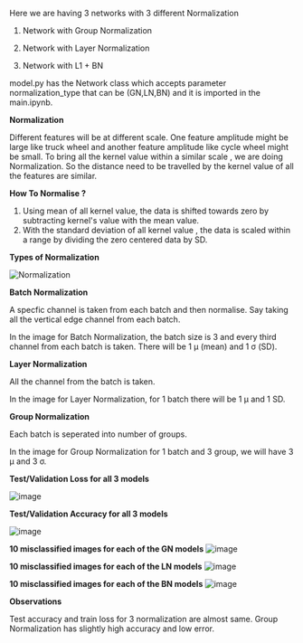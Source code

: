 Here we are having 3 networks with 3 different Normalization


1. Network with Group Normalization

2. Network with Layer Normalization

3. Network with L1 + BN


model.py has the Network class which accepts parameter normalization_type that can be (GN,LN,BN) and it is imported in the main.ipynb.


**Normalization**

Different features will be at different scale. One feature amplitude might be large like truck wheel and another feature amplitude like cycle wheel might be small.
To bring all the kernel value within a similar scale , we are doing Normalization. So the distance need to be travelled by the kernel value of all the features are similar.

**How To Normalise ?**

1. Using mean of all kernel value, the data is shifted towards zero by subtracting  kernel's value with the mean value. 
2. With the standard deviation of all kernel value , the data is scaled within a range by dividing the zero centered data  by SD.

**Types of Normalization**

![Normalization](https://user-images.githubusercontent.com/52197131/215227352-4e8d167a-e204-4303-913a-f47cee2e3a6c.png)

**Batch Normalization**

A specfic channel is taken from each batch and then normalise. Say taking all the vertical edge channel from each batch.

In the image for Batch Normalization, the batch size is 3 and every third channel from each batch is taken. There will be 1 µ (mean) and 1 σ (SD).

**Layer Normalization**

All the channel from the batch is taken.

In the image for Layer Normalization, for 1 batch there will be 1 µ and 1 SD.

**Group Normalization**

Each batch is seperated into number of groups.

In the image for Group Normalization for 1 batch and 3 group, we will have 3 µ and 3 σ.


**Test/Validation Loss for all 3 models**

![image](https://user-images.githubusercontent.com/52197131/215230890-eeb2e93f-ee5c-4833-a31d-8e7b63c0ca0a.png)


**Test/Validation Accuracy for all 3 models**

![image](https://user-images.githubusercontent.com/52197131/215231169-e5665f53-d502-42c3-aa1c-501ea08f8973.png)



**10 misclassified images for each of the GN models**
![image](https://user-images.githubusercontent.com/52197131/215231811-128a2c6b-0acc-488a-911b-2a8e17d4950e.png)

**10 misclassified images for each of the LN models**
![image](https://user-images.githubusercontent.com/52197131/215231856-cf803eb9-e44e-4454-8d77-6d08cc622b1c.png)


**10 misclassified images for each of the BN models**
![image](https://user-images.githubusercontent.com/52197131/215231875-d36a950c-e745-4868-8689-44023afee2fb.png)


**Observations**

Test accuracy and train loss for 3 normalization are almost same. Group Normalization has slightly high accuracy and low error.







